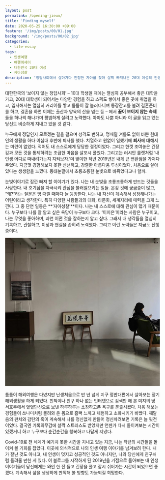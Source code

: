 ```yaml
---
layout: post
permalink: /opening-jieun/
title: 'Finding myself'
date: 2020-05-25 16:30:00 +09:00
feature: '/img/posts/00/01.jpg'
background: '/img/posts/00/02.jpg'
categories:
  - life-essay
tags:
  - 인생여행
  - 여행에세이
  - 대한민국 20대 여성
  - 자아성찰
description: '정답사회에서 살아가다 진정한 자아를 찾아 살짝 빠져나온 20대 여성의 인생여행 에세이입니다.'
---
```


 대한한국의 ‘보이지 않는 정답사회’ – 10대 학생일 때에는 열심히 공부해서 좋은 대학을 가고, 20대 대학생이 되어서는 다양한 경험을 하고 스펙도 쌓아서 좋은 곳에 취업을 하고, 입사해서는 열심히 커리어를 쌓고 틈틈이 잘 놀러다니며 통장잔고를 불려 결혼준비를 하고, 결혼을 하면 이제는 출산과 양육의 산을 넘는 등 – 에서 **끝이 보이지 않는 숙제**들을 하나씩 해나가며 평범하게 살려고 노력했다. 아마도 나뿐 아니라 이 글을 읽고 있는 당신도 비슷하게 지내고 있을 것 같다.



 누구에게 정답인지 모르겠는 길을 걸으며 성격도 변하고, 멍때릴 겨를도 없이 바쁜 현대인의 생활을 하다 이십대 후반에 퇴사를 했다. 치열하고 원없이 일했기에 **퇴사**에 대해서는 미련이 없었다. 적어도 내 스스로에게 당당한 결정이었다. 그리고 한껏 조여놓은 긴장감과 모든 것을 통제하려는 조급한 마음을 살포시 풀었다. 그리고는 러시안 룰렛처럼 ‘내 인생 어디로 떠내려가는지 지켜보자.’며 맞이한 작년 2019년은 내게 큰 변환점을 가져다 주었다. 지금껏 경험해보지 못한 신선하고, 강렬한 아름다움 투성이었다. 처음으로 살아있다는 생생함을 느꼈다. 동태눈깔에서 초롱초롱한 눈빛으로 바뀌었다고나 할까.

 눈빛이야기로 잠깐 빠져 할 이야기가 있다. 나는 내 눈빛을 초롱초롱하게 만드는 것들을 사랑한다. 내 호기심을 자극시켜 관심을 불러일으키는 일들. 온갖 것에 궁금증이 많고, “왜?”라는 질문은 멍 때릴 때마다 늘 등장한다. 나는 내 자신이 계속해서 성장해나가는 어린이라고 생각한다. 특히 다양한 사람들과의 대화, 타문화, 세계지리에 매력을 크게 느낀다. 그 중 단연 일등은 **‘자아성찰’**이다. 나는 내 스스로에 대해 관심이 많기 때문이다. 누구보다 나를 잘 알고 싶은 욕망이 누구보다 크다. ‘이지은’이라는 사람은 누구이고, 나는 무엇을 좋아하며, 과연 어떤 것을 잘하는지 알고 싶다. 그래서 내 생각들을 열심히 기록하고, 관찰하고, 이상과 현실을 좁히려 노력했다. 그리고 이런 노력들은 지금도 진행중이다. 

![그림 1](/img/posts/01/1.jpg)



 틈틈이 해외여행은 다녔지만 난생처음으로 반 년 넘게 지구 정반대편에서 살아보는 장기해외생활을 하게 되었다. 친척이나 친구 하나 없는 인터넷으로 검색만 해 본 미지의 땅 서호주에서 혈혈단신으로 보낸 하루하루는 소장하고픈 욕구를 분출시켰다. 처음 해보는 경험들이 쓰나미처럼 몰려와 온 몸으로 흠뻑 느끼고 체험하고 소화시키기 바빴다. 깨달음의 펀치와 감탄의 훅이 계속해서 나를 정신없게 만들어 정신차려보면 기록은 늘 뒷전이었다. 결국엔 기록의무감에 살짝 스트레스도 받았지만 언젠가 다시 돌이켜보는 시간이 있겠거니 하고 누구보다 순간순간을 행복하고 나답게 지냈다.

 Covid-19로 전 세계가 예기치 못한 시간을 지내고 있는 지금, 나는 작년의 시간들을 돌이켜 볼 기회를 잡았다. 이곳에 의식적으로 나의 인생 여행 이야기를 남겨보려 한다. 내가 잘난 것도 아니고, 내 인생이 멋지고 성공적인 것도 아니지만, 나와 당신에게 친구처럼 들려줄 만한 게 있다. 이 블로그를 시작하게 된 2019년을 기점으로 돌아보는 내 인생 이야기들이 당신에게는 와인 한 잔 들고 긴장을 풀고 잠시 쉬어가는 시간이 되었으면 좋겠다. 계속해서 삶을 생생하게 만끽해 볼 방향도 가늠되길 희망한다. 





